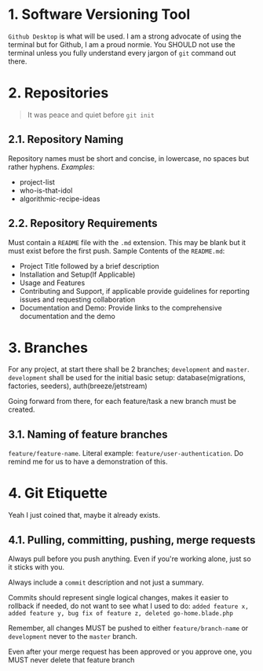 # 1. Software Versioning Tool
`Github Desktop` is what will be used. I am a strong advocate of using the terminal but for Github, I am a proud normie. You SHOULD not use the terminal unless you fully understand every jargon of `git` command out there.

# 2. Repositories
>It was peace and quiet before `git init`

## 2.1. Repository Naming
Repository names must be short and concise, in lowercase, no spaces but rather hyphens.
*Examples*:
- project-list
- who-is-that-idol
- algorithmic-recipe-ideas

## 2.2. Repository Requirements
Must contain a `README` file with the `.md` extension. This may be blank but it must exist before the first push. Sample Contents of the `README.md`:
- Project Title followed by a brief description
- Installation and Setup(If Applicable)
- Usage and Features
- Contributing and Support, if applicable provide guidelines for reporting issues and requesting collaboration
- Documentation and Demo: Provide links to the comprehensive documentation and the demo

# 3. Branches
For any project, at start there shall be 2 branches; `development` and `master`. `development` shall be used for the initial basic setup: database(migrations, factories, seeders), auth(breeze/jetstream)

Going forward from there, for each feature/task a new branch must be created. 

## 3.1. Naming of feature branches
`feature/feature-name`. Literal example: `feature/user-authentication`. Do remind me for us to have a demonstration of this.

# 4. Git Etiquette
Yeah I just coined that, maybe it already exists.

## 4.1. Pulling, committing, pushing, merge requests
Always pull before you push anything. Even if you're working alone, just so it sticks with you.

Always include a `commit` description and not just a summary.

Commits should represent single logical changes, makes it easier to rollback if needed, do not want to see what I used to do:
`added feature x, added feature y, bug fix of feature z, deleted go-home.blade.php`

Remember, all changes MUST be pushed to either `feature/branch-name` or `development` never to the `master` branch.

Even after your merge request has been approved or you approve one, you MUST never delete that feature branch
